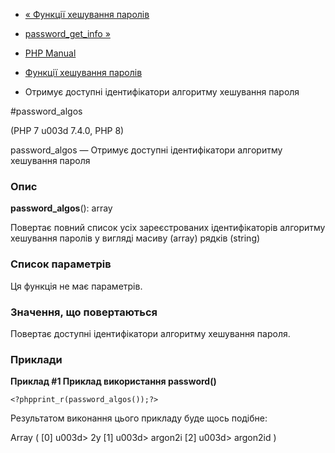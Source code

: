 - [« Функції хешування паролів](ref.password.md)
- [password_get_info »](function.password-get-info.md)

- [PHP Manual](index.md)
- [Функції хешування паролів](ref.password.md)
- Отримує доступні ідентифікатори алгоритму хешування пароля

#password_algos

(PHP 7 u003d 7.4.0, PHP 8)

password_algos — Отримує доступні ідентифікатори алгоритму хешування
пароля

### Опис

**password_algos**(): array

Повертає повний список усіх зареєстрованих ідентифікаторів
алгоритму хешування паролів у вигляді масиву (array) рядків (string)

### Список параметрів

Ця функція не має параметрів.

### Значення, що повертаються

Повертає доступні ідентифікатори алгоритму хешування пароля.

### Приклади

**Приклад #1 Приклад використання **password()****

` <?phpprint_r(password_algos());?> `

Результатом виконання цього прикладу буде щось подібне:

Array
(
[0] u003d> 2y
[1] u003d> argon2i
[2] u003d> argon2id
)
